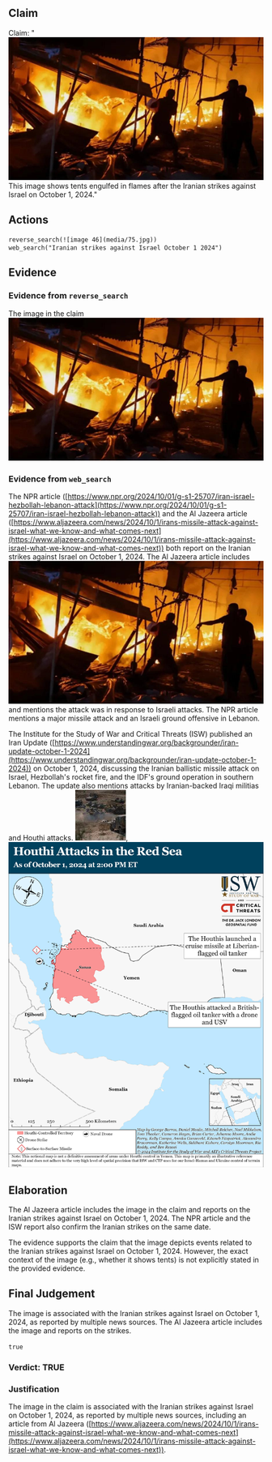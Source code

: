 ## Claim
Claim: "![image 46](media/75.jpg) This image shows tents engulfed in flames after the Iranian strikes against Israel on October 1, 2024."

## Actions
```
reverse_search(![image 46](media/75.jpg))
web_search("Iranian strikes against Israel October 1 2024")
```

## Evidence
### Evidence from `reverse_search`
The image in the claim ![image 46](media/75.jpg)

### Evidence from `web_search`
The NPR article ([https://www.npr.org/2024/10/01/g-s1-25707/iran-israel-hezbollah-lebanon-attack](https://www.npr.org/2024/10/01/g-s1-25707/iran-israel-hezbollah-lebanon-attack)) and the Al Jazeera article ([https://www.aljazeera.com/news/2024/10/1/irans-missile-attack-against-israel-what-we-know-and-what-comes-next](https://www.aljazeera.com/news/2024/10/1/irans-missile-attack-against-israel-what-we-know-and-what-comes-next)) both report on the Iranian strikes against Israel on October 1, 2024. The Al Jazeera article includes ![image 46](media/75.jpg) and mentions the attack was in response to Israeli attacks. The NPR article mentions a major missile attack and an Israeli ground offensive in Lebanon.

The Institute for the Study of War and Critical Threats (ISW) published an Iran Update ([https://www.understandingwar.org/backgrounder/iran-update-october-1-2024](https://www.understandingwar.org/backgrounder/iran-update-october-1-2024)) on October 1, 2024, discussing the Iranian ballistic missile attack on Israel, Hezbollah's rocket fire, and the IDF's ground operation in southern Lebanon. The update also mentions attacks by Iranian-backed Iraqi militias and Houthi attacks. ![image 2128](media/2025-07-20_11-01-1753009292-769516.jpg), ![image 2136](media/2025-07-20_11-01-1753009311-406752.jpg)


## Elaboration
The Al Jazeera article includes the image in the claim and reports on the Iranian strikes against Israel on October 1, 2024. The NPR article and the ISW report also confirm the Iranian strikes on the same date.

The evidence supports the claim that the image depicts events related to the Iranian strikes against Israel on October 1, 2024. However, the exact context of the image (e.g., whether it shows tents) is not explicitly stated in the provided evidence.


## Final Judgement
The image is associated with the Iranian strikes against Israel on October 1, 2024, as reported by multiple news sources. The Al Jazeera article includes the image and reports on the strikes.

`true`

### Verdict: TRUE

### Justification
The image in the claim is associated with the Iranian strikes against Israel on October 1, 2024, as reported by multiple news sources, including an article from Al Jazeera ([https://www.aljazeera.com/news/2024/10/1/irans-missile-attack-against-israel-what-we-know-and-what-comes-next](https://www.aljazeera.com/news/2024/10/1/irans-missile-attack-against-israel-what-we-know-and-what-comes-next)).
